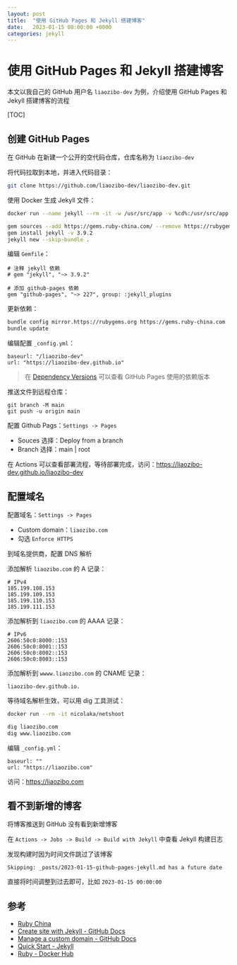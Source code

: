 ```yaml
---
layout: post
title:  "使用 GitHub Pages 和 Jekyll 搭建博客"
date:   2023-01-15 00:00:00 +0000
categories: jekyll
---
```


# 使用 GitHub Pages 和 Jekyll 搭建博客

本文以我自己的 GitHub 用户名 `liaozibo-dev` 为例，介绍使用 GitHub Pages 和 Jekyll 搭建博客的流程

[TOC]

## 创建 GitHub Pages

在 GitHub 在新建一个公开的空代码仓库，仓库名称为 `liaozibo-dev`

将代码拉取到本地，并进入代码目录：
```bash
git clone https://github.com/liaozibo-dev/liaozibo-dev.git
```


使用 Docker 生成 Jekyll 文件：
```bash
docker run --name jekyll --rm -it -w /usr/src/app -v %cd%:/usr/src/app ruby:2.7.4 bash
```

```bash
gem sources --add https://gems.ruby-china.com/ --remove https://rubygems.org/
gem install jekyll -v 3.9.2
jekyll new --skip-bundle .
```

编辑 `Gemfile`：
```Gemfile
# 注释 jekyll 依赖
# gem "jekyll", "~> 3.9.2"

# 添加 github-pages 依赖
gem "github-pages", "~> 227", group: :jekyll_plugins
```

更新依赖：
```bash
bundle config mirror.https://rubygems.org https://gems.ruby-china.com
bundle update
```


编辑配置 `_config.yml`：
```
baseurl: "/liaozibo-dev"
url: "https://liaozibo-dev.github.io"
```

> 在 [Dependency Versions][dependency-versions] 可以查看 GitHub Pages 使用的依赖版本

推送文件到远程仓库：

```
git branch -M main
git push -u origin main
```

配置 Github Pags：`Settings -> Pages`
 * Souces 选择：Deploy from a branch
 * Branch 选择：main \| root 

在 Actions 可以查看部署流程，等待部署完成，访问：https://liaozibo-dev.github.io/liaozibo-dev

## 配置域名

配置域名：`Settings -> Pages`
* Custom domain：`liaozibo.com`
* 勾选 `Enforce HTTPS`

到域名提供商，配置 DNS 解析

添加解析 `liaozibo.com` 的 A 记录：
```
# IPv4
185.199.108.153
185.199.109.153
185.199.110.153
185.199.111.153
```

添加解析到 `liaozibo.com` 的 AAAA 记录：
``` 
# IPv6
2606:50c0:8000::153
2606:50c0:8001::153
2606:50c0:8002::153
2606:50c0:8003::153
```

添加解析到 `wwww.liaozibo.com` 的 CNAME 记录：
```
liaozibo-dev.github.io.
```

等待域名解析生效，可以用 dig 工具测试：
```bash
docker run --rm -it nicolaka/netshoot
```

```bash
dig liaozibo.com
dig www.liaozibo.com
```

编辑 `_config.yml`：
```
baseurl: ""
url: "https://liaozibo.com"
```

访问：https://liaozibo.com

## 看不到新增的博客

将博客推送到 GitHub 没有看到新增博客

在 `Actions -> Jobs -> Build -> Build with Jekyll` 中查看 Jekyll 构建日志

发现构建时因为时间文件跳过了该博客

```
Skipping: _posts/2023-01-15-github-pages-jekyll.md has a future date
```

直接将时间调整到过去即可，比如 `2023-01-15 00:00:00`

## 参考

* [Ruby China][ruby-china]
* [Create site with Jekyll - GitHub Docs][creating-a-github-pages-site-with-jekyll]
* [Manage a custom domain - GitHub Docs][managing-a-custom-domain-for-your-github-pages-site]
* [Quick Start - Jekyll][jekyll-quick-start]
* [Ruby - Docker Hub][ruby]


[dependency-versions]: https://pages.github.com/versions/
[creating-a-github-pages-site-with-jekyll]: https://docs.github.com/en/pages/setting-up-a-github-pages-site-with-jekyll/creating-a-github-pages-site-with-jekyll
[managing-a-custom-domain-for-your-github-pages-site]: https://docs.github.com/en/pages/configuring-a-custom-domain-for-your-github-pages-site/managing-a-custom-domain-for-your-github-pages-site
[ruby-china]: https://gems.ruby-china.com/
[jekyll-quick-start]: https://jekyllrb.com/docs/
[ruby]: https://hub.docker.com/_/ruby